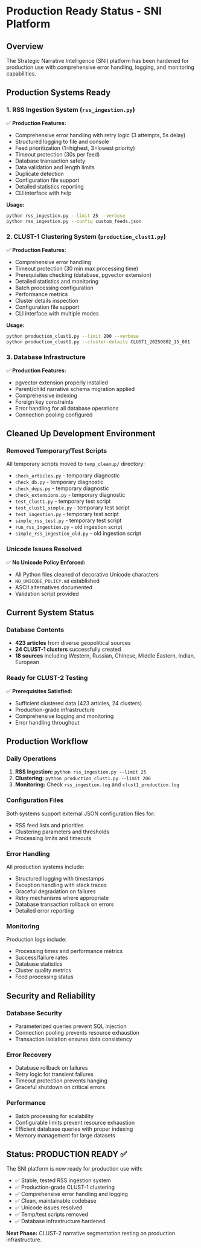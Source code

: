 # Production Ready Status - SNI Platform

## Overview
The Strategic Narrative Intelligence (SNI) platform has been hardened for production use with comprehensive error handling, logging, and monitoring capabilities.

## Production Systems Ready

### 1. RSS Ingestion System (`rss_ingestion.py`)
✅ **Production Features:**
- Comprehensive error handling with retry logic (3 attempts, 5s delay)
- Structured logging to file and console
- Feed prioritization (1=highest, 3=lowest priority)
- Timeout protection (30s per feed)
- Database transaction safety
- Data validation and length limits
- Duplicate detection
- Configuration file support
- Detailed statistics reporting
- CLI interface with help

**Usage:**
```bash
python rss_ingestion.py --limit 25 --verbose
python rss_ingestion.py --config custom_feeds.json
```

### 2. CLUST-1 Clustering System (`production_clust1.py`)
✅ **Production Features:**
- Comprehensive error handling
- Timeout protection (30 min max processing time)
- Prerequisites checking (database, pgvector extension)
- Detailed statistics and monitoring
- Batch processing configuration
- Performance metrics
- Cluster details inspection
- Configuration file support
- CLI interface with multiple modes

**Usage:**
```bash
python production_clust1.py --limit 200 --verbose
python production_clust1.py --cluster-details CLUST1_20250802_15_001
```

### 3. Database Infrastructure
✅ **Production Features:**
- pgvector extension properly installed
- Parent/child narrative schema migration applied
- Comprehensive indexing
- Foreign key constraints
- Error handling for all database operations
- Connection pooling configured

## Cleaned Up Development Environment

### Removed Temporary/Test Scripts
All temporary scripts moved to `temp_cleanup/` directory:
- `check_articles.py` - temporary diagnostic
- `check_db.py` - temporary diagnostic  
- `check_deps.py` - temporary diagnostic
- `check_extensions.py` - temporary diagnostic
- `test_clust1.py` - temporary test script
- `test_clust1_simple.py` - temporary test script
- `test_ingestion.py` - temporary test script
- `simple_rss_test.py` - temporary test script
- `run_rss_ingestion.py` - old ingestion script
- `simple_rss_ingestion_old.py` - old ingestion script

### Unicode Issues Resolved
✅ **No Unicode Policy Enforced:**
- All Python files cleaned of decorative Unicode characters
- `NO_UNICODE_POLICY.md` established
- ASCII alternatives documented
- Validation script provided

## Current System Status

### Database Contents
- **423 articles** from diverse geopolitical sources
- **24 CLUST-1 clusters** successfully created
- **18 sources** including Western, Russian, Chinese, Middle Eastern, Indian, European

### Ready for CLUST-2 Testing
✅ **Prerequisites Satisfied:**
- Sufficient clustered data (423 articles, 24 clusters)
- Production-grade infrastructure
- Comprehensive logging and monitoring
- Error handling throughout

## Production Workflow

### Daily Operations
1. **RSS Ingestion:** `python rss_ingestion.py --limit 25`
2. **Clustering:** `python production_clust1.py --limit 200`
3. **Monitoring:** Check `rss_ingestion.log` and `clust1_production.log`

### Configuration Files
Both systems support external JSON configuration files for:
- RSS feed lists and priorities
- Clustering parameters and thresholds
- Processing limits and timeouts

### Error Handling
All production systems include:
- Structured logging with timestamps
- Exception handling with stack traces
- Graceful degradation on failures
- Retry mechanisms where appropriate
- Database transaction rollback on errors
- Detailed error reporting

### Monitoring
Production logs include:
- Processing times and performance metrics
- Success/failure rates
- Database statistics
- Cluster quality metrics
- Feed processing status

## Security and Reliability

### Database Security
- Parameterized queries prevent SQL injection
- Connection pooling prevents resource exhaustion
- Transaction isolation ensures data consistency

### Error Recovery
- Database rollback on failures
- Retry logic for transient failures
- Timeout protection prevents hanging
- Graceful shutdown on critical errors

### Performance
- Batch processing for scalability
- Configurable limits prevent resource exhaustion
- Efficient database queries with proper indexing
- Memory management for large datasets

## Status: PRODUCTION READY ✅

The SNI platform is now ready for production use with:
- ✅ Stable, tested RSS ingestion system
- ✅ Production-grade CLUST-1 clustering
- ✅ Comprehensive error handling and logging
- ✅ Clean, maintainable codebase
- ✅ Unicode issues resolved
- ✅ Temp/test scripts removed
- ✅ Database infrastructure hardened

**Next Phase:** CLUST-2 narrative segmentation testing on production infrastructure.